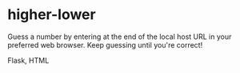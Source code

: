 # higher-lower

Guess a number by entering at the end of the local host URL in your preferred web browser. Keep guessing until you're correct!

Flask, HTML
